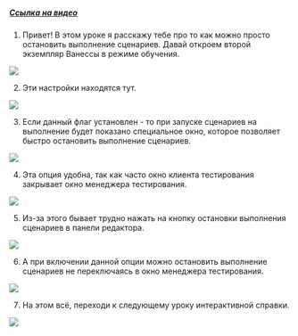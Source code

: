 ﻿##### [Ссылка на видео](https://youtu.be/jdcP-S4YMZY)

001. Привет! В этом уроке я расскажу тебе про то как можно просто остановить выполнение сценариев. Давай откроем второй экземпляр Ванессы в режиме обучения.

![](https://vanessa-files.do.bit-erp.ru/Doc/1.2.040.1/MD/Глава02/images/000_ЗакладкаСервисВыполнениеСценариевОстановитьВыполнениеСценария.png)

002. Эти настройки находятся тут.

![](https://vanessa-files.do.bit-erp.ru/Doc/1.2.040.1/MD/Глава02/images/009_ЗакладкаСервисВыполнениеСценариевОстановитьВыполнениеСценария.png)

003. Если данный флаг установлен - то при запуске сценариев на выполнение будет показано специальное окно, которое позволяет быстро остановить выполнение сценариев.

![](https://vanessa-files.do.bit-erp.ru/Doc/1.2.040.1/MD/Глава02/images/014_ЗакладкаСервисВыполнениеСценариевОстановитьВыполнениеСценария.png)

004. Эта опция удобна, так как часто окно клиента тестирования закрывает окно менеджера тестирования.

![](https://vanessa-files.do.bit-erp.ru/Doc/1.2.040.1/MD/Глава02/images/017_ЗакладкаСервисВыполнениеСценариевОстановитьВыполнениеСценария.png)

005. Из-за этого бывает трудно нажать на кнопку остановки выполнения сценариев в панели редактора.

![](https://vanessa-files.do.bit-erp.ru/Doc/1.2.040.1/MD/Глава02/images/020_ЗакладкаСервисВыполнениеСценариевОстановитьВыполнениеСценария.png)

006. А при включении данной опции можно остановить выполнение сценариев не переключаясь в окно менеджера тестирования.

![](https://vanessa-files.do.bit-erp.ru/Doc/1.2.040.1/MD/Глава02/images/025_ЗакладкаСервисВыполнениеСценариевОстановитьВыполнениеСценария.png)

007. На этом всё, переходи к следующему уроку интерактивной справки.

![](https://vanessa-files.do.bit-erp.ru/Doc/1.2.040.1/MD/Глава02/images/028_ЗакладкаСервисВыполнениеСценариевОстановитьВыполнениеСценария.png)
